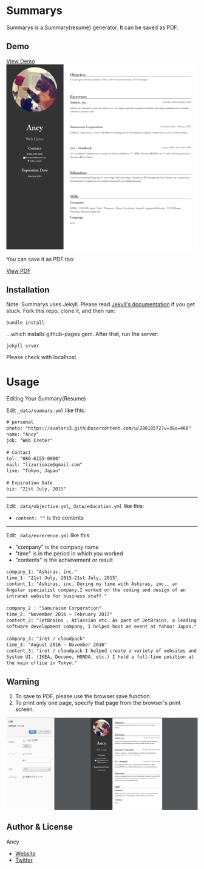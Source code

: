 
# Summarys

Summarys is a Summary(resume) generator. It can be saved as PDF.

## Demo
[View Demo](http://lazulirose.com/summarys-demo/)
![View](./img/Summarys-preview.png)

You can save it as PDF too:

[View PDF](http://lazulirose.com/summarys-demo/Ancy's-summary.pdf)


## Installation

Note: Summarys uses Jekyll. Please read [Jekyll's documentation](https://jekyllrb.com/) if you get stuck.
Fork this repo, clone it, and then run:
```
bundle install
```
...which installs github-pages gem. After that, run the server:
```
jekyll srver
```
Please check with localhost.

# Usage

Editing Your Summary(Resume)

Edit `_data/summary.yml` like this:

```
# personal
photo: "https://avatars3.githubusercontent.com/u/28818572?v=3&s=460"
name: "Ancy"
job: "Web Creter"

# Contact
tel: "080-6155-0000"
mail: "lizurisoze@gmail.com"
live: "Tokyo, Japan"

# Expiration Date
biz: "21st July, 2015"
```
---
Edit `_data/objective.yml`,`_data/education.yml` like this:

- `content: ""` is the contents 

---

Edit `_data/exrerenoe.yml` like this
- "company" is the company name
- "time" is in the period in which you worked 
- "contents" is the achievement or result

```
company_1: "Ashiras, inc."
time_1: "21st July, 2015-21st July, 2015"
content_1: "Ashiras, inc. During my time with Ashiras, inc., an Angular specialist company,I worked on the coding and design of an intranet website for business staff."

company_2 : "Samuraism Corporation"
time_2: "November 2016 – February 2017"
content_2: "JetBrains , Atlassian etc. As part of JetBrains, a leading software development company, I helped host an event at Yahoo! Japan."

company_3: "iret / cloudpack"
time_3: "August 2016 – November 2016"
content_3: "iret / cloudpack I helped create a variety of websites and System UI. (IKEA, Docomo, HONDA, etc.) I held a full-time position at the main office in Tokyo."
```

## Warning
1. To save to PDF, please use the browser save function
1. To print only one page, specify that page from the browser's print screen.

![View](./img/Summarys-to-pdf.png)

## Author & License

Ancy

- [Website](http://lazulirose.com/)
- [Twitter](https://twitter.com/lazulirose_ancy)
